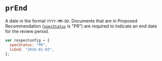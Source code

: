 # `prEnd`

A date in the format `YYYY-MM-DD`. Documents that are in Proposed Recommendation ([`specStatus`](specStatus) is "PR") are required to indicate an end date for the review period.


```js "example": "Set Last Call review end date to January 3, 2016."
var respecConfig = {
  specStatus: "PR",
  lcEnd: "2016-01-03",
};
```
